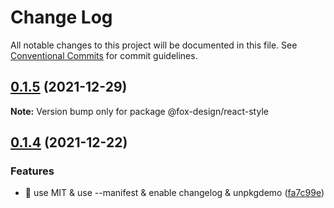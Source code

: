 # Change Log

All notable changes to this project will be documented in this file.
See [Conventional Commits](https://conventionalcommits.org) for commit guidelines.

## [0.1.5](https://github.com/foxfamily/foxpage-component-react/compare/@fox-design/react-style@0.1.4...@fox-design/react-style@0.1.5) (2021-12-29)

**Note:** Version bump only for package @fox-design/react-style





## [0.1.4](https://github.com/foxfamily/foxpage-component-react/compare/@fox-design/react-style@0.1.3...@fox-design/react-style@0.1.4) (2021-12-22)


### Features

* 🎸 use MIT & use --manifest & enable changelog & unpkgdemo ([fa7c99e](https://github.com/foxfamily/foxpage-component-react/commit/fa7c99ee497cb0a84aacaa8d97fa57c5a231d9fe))
